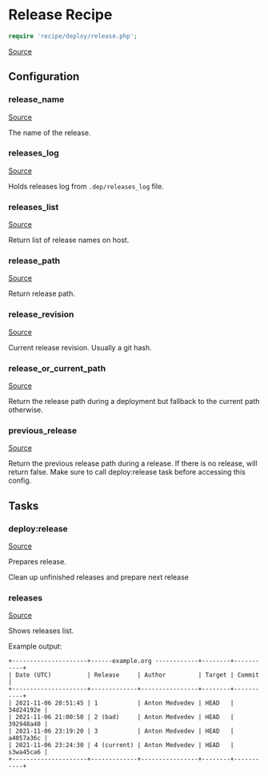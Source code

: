 <!-- DO NOT EDIT THIS FILE! -->
<!-- Instead edit recipe/deploy/release.php -->
<!-- Then run bin/docgen -->

# Release Recipe

```php
require 'recipe/deploy/release.php';
```

[Source](/recipe/deploy/release.php)


## Configuration
### release_name
[Source](https://github.com/deployphp/deployer/blob/master/recipe/deploy/release.php#L8)

The name of the release.



### releases_log
[Source](https://github.com/deployphp/deployer/blob/master/recipe/deploy/release.php#L16)

Holds releases log from `.dep/releases_log` file.



### releases_list
[Source](https://github.com/deployphp/deployer/blob/master/recipe/deploy/release.php#L31)

Return list of release names on host.



### release_path
[Source](https://github.com/deployphp/deployer/blob/master/recipe/deploy/release.php#L58)

Return release path.



### release_revision
[Source](https://github.com/deployphp/deployer/blob/master/recipe/deploy/release.php#L69)

Current release revision. Usually a git hash.



### release_or_current_path
[Source](https://github.com/deployphp/deployer/blob/master/recipe/deploy/release.php#L75)

Return the release path during a deployment
but fallback to the current path otherwise.



### previous_release
[Source](https://github.com/deployphp/deployer/blob/master/recipe/deploy/release.php#L83)

Return the previous release path during a release.
If there is no release, will return false. Make sure to call deploy:release
task before accessing this config.




## Tasks

### deploy:release
[Source](https://github.com/deployphp/deployer/blob/master/recipe/deploy/release.php#L89)

Prepares release.

Clean up unfinished releases and prepare next release


### releases
[Source](https://github.com/deployphp/deployer/blob/master/recipe/deploy/release.php#L164)

Shows releases list.

Example output:
```
+---------------------+------example.org ------------+--------+-----------+
| Date (UTC)          | Release     | Author         | Target | Commit    |
+---------------------+-------------+----------------+--------+-----------+
| 2021-11-06 20:51:45 | 1           | Anton Medvedev | HEAD   | 34d24192e |
| 2021-11-06 21:00:50 | 2 (bad)     | Anton Medvedev | HEAD   | 392948a40 |
| 2021-11-06 23:19:20 | 3           | Anton Medvedev | HEAD   | a4057a36c |
| 2021-11-06 23:24:30 | 4 (current) | Anton Medvedev | HEAD   | s3wa45ca6 |
+---------------------+-------------+----------------+--------+-----------+
```


